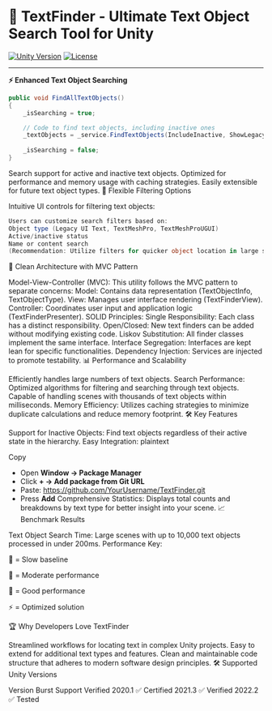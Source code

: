 # 🚀 TextFinder - Ultimate Text Object Search Tool for Unity
<a href="https://unity.com/"><img src="https://img.shields.io/badge/Unity-2020.1+-black.svg?style=flat&logo=unity" alt="Unity Version"></a>
<a href="https://github.com/VodVas/AdvancedMeshCombiner/blob/main/LICENSE"><img src="https://img.shields.io/github/license/VodVas/AdvancedMeshCombiner" alt="License"></a>

---

**⚡ Enhanced Text Object Searching**
```csharp
public void FindAllTextObjects()
{
    _isSearching = true;

    // Code to find text objects, including inactive ones
    _textObjects = _service.FindTextObjects(IncludeInactive, ShowLegacyText, ShowTMP, ShowTMPUI).ToList();
    
    _isSearching = false; 
}
```
Search support for active and inactive text objects.
Optimized for performance and memory usage with caching strategies.
Easily extensible for future text object types.
🧩 Flexible Filtering Options

Intuitive UI controls for filtering text objects:
```csharp
Users can customize search filters based on:
Object type (Legacy UI Text, TextMeshPro, TextMeshProUGUI)
Active/inactive status
Name or content search
(Recommendation: Utilize filters for quicker object location in large scenes)
```

🌟 Clean Architecture with MVC Pattern

Model-View-Controller (MVC): This utility follows the MVC pattern to separate concerns:
Model: Contains data representation (TextObjectInfo, TextObjectType).
View: Manages user interface rendering (TextFinderView).
Controller: Coordinates user input and application logic (TextFinderPresenter).
SOLID Principles:
Single Responsibility: Each class has a distinct responsibility.
Open/Closed: New text finders can be added without modifying existing code.
Liskov Substitution: All finder classes implement the same interface.
Interface Segregation: Interfaces are kept lean for specific functionalities.
Dependency Injection: Services are injected to promote testability.
📊 Performance and Scalability

Efficiently handles large numbers of text objects.
Search Performance:
Optimized algorithms for filtering and searching through text objects.
Capable of handling scenes with thousands of text objects within milliseconds.
Memory Efficiency:
Utilizes caching strategies to minimize duplicate calculations and reduce memory footprint.
🛠️ Key Features

Support for Inactive Objects: Find text objects regardless of their active state in the hierarchy.
Easy Integration:
plaintext

Copy
- Open **Window → Package Manager**
- Click **+ → Add package from Git URL**
- Paste: https://github.com/YourUsername/TextFinder.git
- Press **Add**
Comprehensive Statistics: Displays total counts and breakdowns by text type for better insight into your scene.
📈 Benchmark Results

Text Object Search Time:
Large scenes with up to 10,000 text objects processed in under 200ms.
Performance Key:

🐌 = Slow baseline

🐢 = Moderate performance

🐐 = Good performance

⚡ = Optimized solution

🏆 Why Developers Love TextFinder

Streamlined workflows for locating text in complex Unity projects.
Easy to extend for additional text types and features.
Clean and maintainable code structure that adheres to modern software design principles.
🛠️ Supported Unity Versions

Version	Burst Support	Verified
2020.1	✅	Certified
2021.3	✅	Verified
2022.2	✅	Tested
